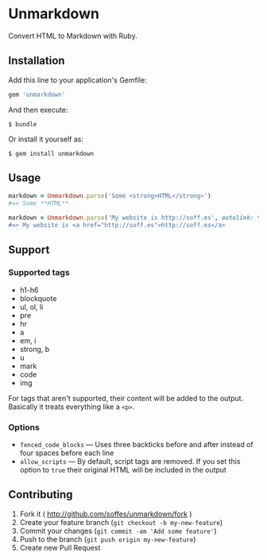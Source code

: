 # Unmarkdown

Convert HTML to Markdown with Ruby.

## Installation

Add this line to your application's Gemfile:

``` ruby
gem 'unmarkdown'
```

And then execute:

    $ bundle

Or install it yourself as:

    $ gem install unmarkdown

## Usage

``` ruby
markdown = Unmarkdown.parse('Some <strong>HTML</strong>')
#=> Some **HTML**

markdown = Unmarkdown.parse('My website is http://soff.es', autolink: true')
#=> My website is <a href="http://soff.es">http://soff.es</a>
```

## Support

### Supported tags

* h1-h6
* blockquote
* ul, ol, li
* pre
* hr
* a
* em, i
* strong, b
* u
* mark
* code
* img

For tags that aren't supported, their content will be added to the output. Basically it treats everything like a `<p>`.

### Options

* `fenced_code_blocks` — Uses three backticks before and after instead of four spaces before each line
* `allow_scripts` — By default, script tags are removed. If you set this option to `true` their original HTML will be included in the output

## Contributing

1. Fork it ( http://github.com/soffes/unmarkdown/fork )
2. Create your feature branch (`git checkout -b my-new-feature`)
3. Commit your changes (`git commit -am 'Add some feature'`)
4. Push to the branch (`git push origin my-new-feature`)
5. Create new Pull Request
